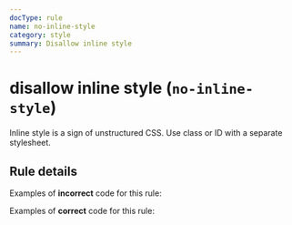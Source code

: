 ```yaml
---
docType: rule
name: no-inline-style
category: style
summary: Disallow inline style
---
```


# disallow inline style (`no-inline-style`)

Inline style is a sign of unstructured CSS. Use class or ID with a separate
stylesheet.

## Rule details

Examples of **incorrect** code for this rule:

<validate name="incorrect" rules="no-inline-style">
    <p style="color: red"></p>
</validate>

Examples of **correct** code for this rule:

<validate name="correct" rules="no-inline-style">
    <p class="error"></p>
</validate>

